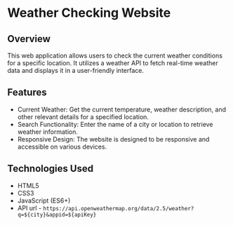 # Weather Checking Website

## Overview

This web application allows users to check the current weather conditions for a specific location. It utilizes a weather API to fetch real-time weather data and displays it in a user-friendly interface.

## Features

- Current Weather: Get the current temperature, weather description, and other relevant details for a specified location.
- Search Functionality: Enter the name of a city or location to retrieve weather information.
- Responsive Design: The website is designed to be responsive and accessible on various devices.

## Technologies Used

- HTML5
- CSS3
- JavaScript (ES6+)
- API url - `https://api.openweathermap.org/data/2.5/weather?q=${city}&appid=${apiKey}`

